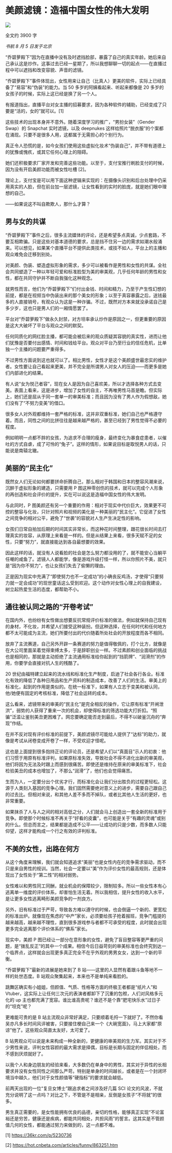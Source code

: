 # 美颜滤镜：造福中国女性的伟大发明


![](https://lishuhang.me/img/2019/08/qiaobiluo-snap.jpg)

全文约 3900 字

*书航 8 月 5 日发于北京*


“乔碧萝殿下”因为在直播中没有及时遮挡脸部，暴露了自己的真实年龄。她后来自己承认这是炒作。这事过去已经一星期了，所以我想聊聊一切的起点——在直播过程中可以遮挡和改变容貌、声音的滤镜。


“乔碧萝殿下”事件体现出，女性用来让自己（比真人）更美的软件，实际上已经具备了“易容”和“伪装”的能力。当 50 多岁的阿姨看起来、听起来都像是 20 多岁的女孩子的时候，实际上这已经是换了另一个人。


有报道指出，直播平台对女主播的招募要求，因为各种软件的辅助，已经变成了只要是“活的，女的”就可以。[1]


这些技术的出现本身并不意外。随着深度学习的推广，“男扮女装”（Gender Swap）的 Snapchat 实时滤镜，以及 deepnukes 这样给照片“脱衣服”的个案都在涌现。只要不是很多人用，这都属于无需担心的个别行为。


真正令人恐慌的是，如今女孩们使用这些虚拟化妆术“伪装自己”，并不带有道德上的犹豫或愧疚，或其它任何心理上的阻碍。

她们还积极要求厂家开发和完善这些功能。以至于，支付宝推行刷脸支付的时候，因为没有开启美颜功能而被女性吐槽 [2]。

理论上，支付宝是可以用下面这种逻辑来实现的：在摄像头识别和后台处理中仍采用真实的人脸，但在前台加一层滤镜，让女性看到的实时的脸庞，就是她们眼中理想的自己。


——如果说这不叫自欺欺人，那什么才算？

## 男与女的共谋


“乔碧萝殿下”事件之后，很多主流媒体的评论，还是希望多点真诚，少点套路，不要互相欺骗。只是这些对基本道德的要求，总是挡不住另一边的需求如潮水般涌来。可以想见，如果某个直播平台不提供此类技术，或技不如人，平台上的主播和观众难免会迁移到别处。


对美颜、伪装、塑造虚拟形象的需求，多少可以被看作是男性和女性的共谋。全社会共同塑造了一种以年轻可爱和标准脸型为美的审美观，几乎任何年龄的男性和女性，都在共同守护并不断自我强化这种观念。


就男性而言，他们为“乔碧萝殿下”们付出金钱、时间和精力，乃至于产生性幻想的前提，都是在视频当中伪装出来的那个美女的形象；以至于真容暴露之后，送钱最多的人直接销号，有观众认为这是一种诈骗。不过，既然对方本来就没承诺自己是多少岁，这也只是男人们的一厢情愿罢了。


平台对“乔碧萝殿下”做永久封禁，对方坦率承认炒作是原因之一，但更重要的原因是这大大破坏了平台与观众之间的默契。


任何同质化的网红脸主播，都可能会被后来的观众质疑其容貌的真实性，进而让他们犹豫是否要付出感情、时间和钱给平台。观众对平台乃至行业的信任危机，比单独一个主播的问题要严重得多。


不过男性方面说到这也就可以了。相比男性，女性才是这个美颜盛世最忠实的维护者。女性要让自己看起来更美，并不完全是所谓男人对女人的压迫——而更多是她们内部进化的结果。


有人说“女为悦己者容”，现在女人是因为自己喜欢美，所以才选择各种方式去变美。表面上看来，这是进步，增加了女性的自主，不再唯男性马首是瞻。但实际上，她们还是屈从于同一套单一的审美标准；而且因为没有了男人作为假想敌，她们没有了“不努力变美”的借口。


很多女人对外观都维持一套严格的标准，这并非双重标准，她们自己也严格遵守着。而且，同性之间的比拼往往是越来越严格的，甚至已经到了男性觉得不必要的程度。


例如明明一点都不胖的女孩，为追求不合理的瘦身，最终变化为暴食症患者，以催吐的方式自虐，成了可怜的“兔子”。这样的情形，如果说目标是取悦男人的话，只能说是南辕北辙。

## 美丽的“民主化”


既然女人们无论如何都要拼命折腾自己，那么相对于韩国和日本的整容风潮来说，沉醉于虚拟形象的建造，只需要用 P 图这种零创伤的技术，就可以完成个人形象的再创造和社会评价的提升，实在可以说这是造福中国女性的伟大发明。


与此同时，P 图美颜还有另一个重要的作用：相对于现实中代价巨大，效果更不可控的整容与化妆，只针对照片和视频的美化是一种美丽的“民主化”。它促进了女性之间竞争的相对公平，避免了“世袭”的容貌对人生产生决定性的影响。


女孩们日常自拍加后期的时间其实非常长，而这种花时间整理，跟花很长时间去打理真实的妆容，从原理上来看是一样的。但是从结果上来看，很多天赋不足的女性，只要“努力”，就直接能达到各自最想要的效果。


因此这样的话，就没有人说看脸的社会是怎么努力都没用的了，就不能安心当躺平任嘲的咸鱼了。滤镜人人都能学，像是游戏升级打怪一样，所以你照片不美，就只是“因为你不努力”，也让女孩们失去了偷懒的理由。


正是因为现实中充满了“即使努力也不一定成功”的小确丧反鸡汤，才使得“只要努力就一定会成功”的现世童话这么受到欢迎。这个动作对女性心理上的自我建设，树立起热爱生活的态度，都帮助不小。

## 通往被认同之路的“开卷考试”


在国内外，也纷纷有女性做出想要反抗常规评价标准的做法，例如就保持自己现有的身材，不化妆，并希望人们接受这种装扮。但这种选择，在任何时代和任何地方都不太可能成为主流，她们所要付出的代价随着所处社会的开放程度而各不相同。


放弃了主流赛道，自己另外开辟一条赛道的努力是值得敬佩的，打个比方，就像是在大公司里面呆着觉得束缚太多，于是辞职创业一样。不过素颜和创业面临的挑战也是相同的，那就是主动拒绝了主流通用标准给你起到的“挡箭牌”、“润滑剂”的作用，你要学会直接对抗人生的残酷了。

20 世纪由福特建立起来的流水线和标准化生产制度，启迪了社会各行各业。标准化有效的降低了各种日用品和生产资料的制造成本，改善了人们的生活。审美上的标准化，起到的作用是类似的。在统一标准下，如果有人立志于变美和被认同，他/她便有固定的考核标准，降低了社会运转的成本。


这么看来，滤镜带来的审美的“民主化”是完全相反的操作，它让原有标准“开闸泄洪”，弱势的人获得了重来一次的机会，却使得标准的筛选功能大打折扣。“照骗”泛滥让鉴别美丑更困难了。网恋要确定能否走到最后，不得不以破釜沉舟的“奔现”作结。


在并不反对现有评价标准的前提下，美颜滤镜尽可能给人提供了“达标”的助力，就像是考试从闭卷变成开卷了一样，不受欢迎才怪呢。


这也是上面提到很多抱持正论的评论员，还是希望人们以“真面目”示人的初衷：他们习惯于用原有标准评判，如果原标准失效，导致社会不得不进化出新的审美观，他们将因为无法及时跟上而感到很痛苦。即使还是维持在原来的审美标准下，社会检验美丑的成本也增加了，不那么“润滑”了，他们也会觉得痛苦。


生而为人，一定要分出个优劣才行，而标准化会让我们分出胜负的过程更轻松。这源于人类刻入基因的竞争心理。我们固然需要绝对意义上的进步，需要自己跟自己的过去比。但相对来说，和其他人差不多而不掉队，或者比其他人生活的更好，也非常重要。


如果抹杀了人与人之间的相对高低之分，人们就会马上创造出一套全新的标准用于竞争。即使那个时候标准不再关于“好看的皮囊”，也可能是关于“有趣的灵魂”或别的什么。但总而言之，结果都是造成不公平——让成功的只是少数，而多数人只能仰望，这样才能构成一个行之有效的评判标准。

## 不美的女性，出路在何方


从这个角度来理解，我们就会知道追求“美丽”也是女性内在的竞争需求驱动，而不只是来自男性的规训。当然，社会一定要以“美”作为评价女性的最高规则，还是体现出了女性处于“第二性”的相对弱势。


女性难以和男性同工同酬，就业机会的保障较少，限制较多。所以一些女性本有心逃离单一维度的评价体系，却害怕生活无着。所以我相信，提升女性的收入水平，是让更多女性逃离畸形美颜竞争的一剂良方。


另外，旧有标准过于严苛，导致各方难以遵守的时候，也会倒逼一个新的、更宽松的标准出炉。就像现在焦虑的“中产”家长，必须要给孩子抢着报班，竞争门槛提的越来越高，越来越不理性，直到很多游戏参与者都不可承受的程度，此时就会出现更多完全逃离那个评价体系的“佛系”家长。


现实中，美颜 P 图已经让一部分在意形象的女性，避免了盲目整容等更严重的问题，是“拨乱反正”的其中一个成果。相信今后日益苛刻的审美标准也会终究到达一个临界点，这样就会出现更多真正完全不在乎外观的男男女女，达到一个新的平衡。


“乔碧萝殿下”最新的进展是她来到了 B 站——这里的人显然有着跟斗鱼等地不一样的处世态度。B 站观众聚集起来，本来也不是单纯来看脸的。


跳舞区确实有小姐姐，但颜值、气质、性格等方面的终极王者都是“纸片人”和 Vtuber，这实际上让任何三次元的表演者都卸下了沉重的包袱，人们对风格多元化的 up 主也都充满了宽容。谁比谁高贵呢？谁还不是个靠“肥宅快乐水”过日子的“坦克”呢？


更难能可贵的是 B 站主流观众非常好满足，只要顺着毛捋一下就好了。不然你看吴亦凡多长时间风评被害，只要接住梗自己来一个《大碗宽面》，马上大家都“原谅”他了。这些观众简直太友好，太可爱了。


B 站男观众可以说是未来构成一种全新的，更健康的审美观的生力军。其实对于不少男性来说，评判女性容颜的最大需求是择偶，目标是长期与固定的伴侣相处，而不感到厌烦就好了。


以我个人和身边朋友的经验来看，大多数仍在单身中的男性，其实对于异性的长相要求并没有女性同性之间那么严苛。特别是单身的时间越长，或者是在一个封闭环境当中越久，他们对于女性颜值等“硬指标”的要求就会越低。


前两天出现的一位“复旦女博士”跟追求者之间涉及好几篇 SCI 论文的风波，不就充分说明了这一点吗？对比之下，不管是不是相亲，反倒是女孩子“不将就”的很多。


男生真正需要的，是女性能拥有优良的品德，亲切的性格，能够真正实现“不论富裕还是穷苦，健康还是疾病，都能共同相处，共担风雨”的誓言。这其实是不管颜值几何的女性，都能通过努力来做到的，这一点都不难。

[1] <https://36kr.com/p/5230736>

[2] <https://hot.cnbeta.com/articles/funny/863251.htm>